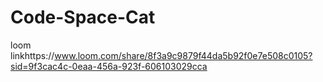 # Code-Space-Cat
loom linkhttps://www.loom.com/share/8f3a9c9879f44da5b92f0e7e508c0105?sid=9f3cac4c-0eaa-456a-923f-606103029cca 
